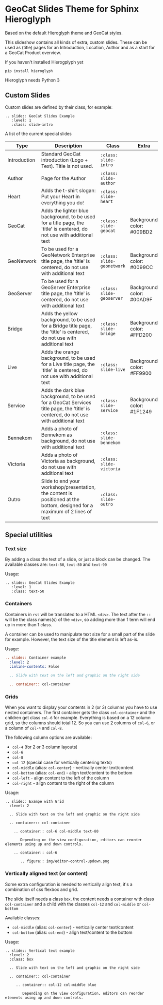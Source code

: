 # GeoCat Slides Theme for Sphinx Hieroglyph

Based on the default Hieroglyph theme and GeoCat styles.

This slideshow contains all kinds of extra, custom slides. These can be used as (title) pages for an Introduction, Location, Author and as a start for a GeoCat Product overview.

If you haven't installed Hierogplyph yet

```
pip install hieroglyph
```

Hieroglyph needs Python 3

## Custom Slides

Custom slides are defined by their class, for example:

```
.. slide:: GeoCat Slides Example
   :level: 1
   :class: slide-intro
```   

A list of the current special slides

| Type | Description | Class | Extra |
| ---- | ----------- | ---------------------- | ----- |
| Introduction | Standard GeoCat introduction (Logo + Text). Title is not used. | `:class: slide-intro` | |
| Author | Page for the Author | `:class: slide-author` | |
| Heart | Adds the t-shirt slogan: Put your Heart in everything you do! | `:class: slide-heart` | |
| GeoCat | Adds the lighter blue background, to be used for a title page, the 'title' is centered, do not use with additional text | `:class: slide-geocat` | Background color: #009BD2 |
| GeoNetwork | To be used for a GeoNetwork Enterprise title page, the 'title' is centered, do not use with additional text | `:class: slide-geonetwork` | Background color: #0099CC |
| GeoServer | To be used for a GeoServer Enterprise title page, the 'title' is centered, do not use with additional text | `:class: slide-geoserver` | Background color: #00AD9F |
| Bridge | Adds the yellow background, to be used for a Bridge title page, the 'title' is centered, do not use with additional text | `:class: slide-bridge` | Background color: #FFD200 |
| Live | Adds the orange background, to be used for a Live title page, the 'title' is centered, do not use with additional text | `:class: slide-live` | Background color: #FF9900 |
| Service | Adds the dark blue background, to be used for a GeoCat Services title page, the 'title' is centered, do not use with additional text | `:class: slide-service` | Background color: #1F1249 |
| Bennekom | Adds a photo of Bennekom as background, do not use with additional text | `:class: slide-bennekom` | |
| Victoria | Adds a photo of Victoria as background, do not use with additional text | `:class: slide-victoria` | |
| Outro | Slide to end your workshop/presentation, the content is positioned at the bottom, designed for a maximum of 2 lines of text | `:class: slide-outro` | |

## Special utilities

### Text size

By adding a class the text of a slide, or just a block can be changed. The available classes are: `text-50`, `text-80` and `text-90`

Usage:
```
.. slide:: GeoCat Slides Example
   :level: 1
   :class: text-50
```  

### Containers

Containers in `rst` will be translated to a HTML `<div>`. The text after the `::` will be the class names(s) of the `<div>`, so adding more than 1 term will end up in more than 1 class.

A container can be used to manipulate text size for a small part of the slide for example. However, the text size of the title element is left as-is.

Usage:
```rst
.. slide:: Container example
  :level: 2
  :inline-contents: False

  .. Slide with text on the left and graphic on the right side

  .. container:: col-container

```

### Grids

When you want to display your contents in 2 (or 3) columns you have to use nested containers. The first container gets the class `col-container` and the children get class `col-6` for example. 
Everything is based on a 12 column grid, so the columns should total 12. So you can use 2 columns of `col-6`, or a column of `col-4` and `col-8`.

The following column options are available:

* `col-4` (for 2 or 3 column layouts)
* `col-6`
* `col-8`
* `col-12` (special case for vertically centering texts)
* `col-middle` (alias: `col-center`) - vertically center text/content
* `col-bottom` (alias: `col-end`) - align text/content to the bottom
* `col-left` - align content to the left of the column
* `col-right`  - align content to the right of the column

Usage:
```
.. slide:: Exampe with Grid
  :level: 2

  .. Slide with text on the left and graphic on the right side

  .. container:: col-container

    .. container:: col-6 col-middle text-80

       Depending on the view configuration, editors can reorder elements using up and down controls.

    .. container:: col-6

       .. figure:: img/editor-control-updown.png
```

### Vertically aligned text (or content)

Some extra configuration is needed to vertically align text, it's a combination of css flexbox and grid.

The slide itself needs a class `box`, the content needs a container with class `col-container` and a child with the classes `col-12` and `col-middle` or `col-bottom`

Available classes:

* `col-middle` (alias: `col-center`) - vertically center text/content
* `col-bottom` (alias: `col-end`) - align text/content to the bottom

Usage:
```
.. slide:: Vertical text example
  :level: 2
  :class: box

  .. Slide with text on the left and graphic on the right side

  .. container:: col-container

     .. container:: col-12 col-middle blue

        Depending on the view configuration, editors can reorder elements using up and down controls.
```